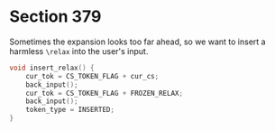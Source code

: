 # Section 379

Sometimes the expansion looks too far ahead, so we want to insert a harmless `\relax` into the user's input.

```c parser/expand_next_token.c
void insert_relax() {
    cur_tok = CS_TOKEN_FLAG + cur_cs;
    back_input();
    cur_tok = CS_TOKEN_FLAG + FROZEN_RELAX;
    back_input();
    token_type = INSERTED;
}
```

